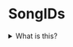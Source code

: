 # SongIDs

<details>
<summary>What is this?</summary>

```
SongIDs is a module script located in "ReplicatedStorage" that defines the song variables that go with a every song.
This is required when adding new songs as it requires the Instrumental sounds to be defined here.
```

</details>
